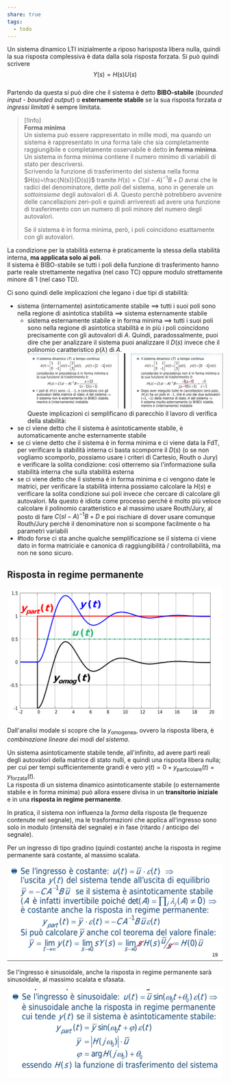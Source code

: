 ```yaml
---  
share: true  
tags:  
  - todo  
---  
```

Un sistema dinamico LTI inizialmente a riposo harisposta libera nulla, quindi la sua risposta complessiva è data dalla sola risposta forzata. Si può quindi scrivere   
$$Y(s)=H(s)U(s)$$  
Partendo da questa si può dire che il sistema è detto **BIBO-stabile** (*bounded input - bounded output*) o **esternamente stabile** se la sua risposta forzata *a ingressi limitati* è sempre limitata.  
  
> [!Info]  
> **Forma minima**  
> Un sistema può essere rappresentato in mille modi, ma quando un sistema è rappresentato in una forma tale che sia completamente raggiungibile e completamente osservabile è detto **in forma minima**. Un sistema in forma minima contiene il numero minimo di variabili di stato per descriversi.  
> Scrivendo la funzione di trasferimento del sistema nella forma $H(s)=\frac{N(s)}{D(s)}$ tramite $H(s)=C(sI-A)^{-1}B+D$ avrai che le radici del denominatore, dette *poli* del sistema, sono in generale un *sottoinsieme* degli autovalori di $A$. Questo perchè potrebbero avvenire delle cancellazioni zeri-poli e quindi arriveresti ad avere una funzione di trasferimento con un numero di poli minore del numero degli autovalori.  
>   
> Se il sistema è in forma minima, però, i poli coincidono esattamente con gli autovalori.  
  
La condizione per la stabilità esterna è praticamente la stessa della stabilità interna, **ma applicata solo ai poli**.  
Il sistema è BIBO-stabile se tutti i poli della funzione di trasferimento hanno parte reale strettamente negativa (nel caso TC) oppure modulo strettamente minore di 1 (nel caso TD).  
  
Ci sono quindi delle implicazioni che legano i due tipi di stabilità:  
- sistema (internamente) asintoticamente stabile $\implies$ tutti i suoi poli sono nella regione di asintotica stabilità $\implies$ sistema esternamente stabile   
	- sistema esternamente stabile e in forma minima $\implies$ tutti i suoi poli sono nella regione di asintotica stabilità e in più i poli coincidono precisamente con gli autovalori di $A$. Quindi, paradossalmente, puoi dire che per analizzare il sistema puoi analizzare il $D(s)$ invece che il polinomio caratteristico $p(\lambda)$ di $A$.  
 ![Pasted image 20240502161926.png](./img/Pasted%20image%2020240502161926.png)  
Queste implicazioni ci semplificano di parecchio il lavoro di verifica della stabilità:  
- se ci viene detto che il sistema è asintoticamente stabile, è automaticamente anche esternamente stabile  
- se ci viene detto che il sistema è in forma minima e ci viene data la FdT, per verificare la stabilità interna ci basta scomporre il $D(s)$ (o se non vogliamo scomporlo, possiamo usare i criteri di Cartesio, Routh o Jury) e verificare la solita condizione: così otterremo sia l'informazione sulla stabilità interna che sulla stabilità esterna  
- se ci viene detto che il sistema è in forma minima e ci vengono date le matrici, per verificare la stabilità interna possiamo calcolare la $H(s)$ e verificare la solita condizione sui poli invece che cercare di calcolare gli autovalori. Ma questo è idiota come processo perchè è molto più veloce calcolare il polinomio caratteristico e al massimo usare Routh/Jury, al posto di fare $C(sI-A)^{-1}B+D$ e poi rischiare di dover usare comunque Routh/Jury perchè il denominatore non si scompone facilmente o ha parametri variabili  
- #todo forse ci sta anche qualche semplificazione se il sistema ci viene dato in forma matriciale e canonica di raggiungibilità / controllabilità, ma non ne sono sicuro.  
  
## Risposta in regime permanente  
  
![](./img/confr_omg_part.png)  
  
Dall'analisi modale si scopre che la $y_\text{omogenea}$, ovvero la risposta libera, è *combinazione lineare dei modi del sistema*.   
  
Un sistema asintoticamente stabile tende, all'infinito, ad avere parti reali degli autovalori della matrice di stato nulli, e quindi una risposta libera nulla; per cui per tempi sufficientemente grandi è vero $y(t)=0+y_{\text{particolare}}(t)=y_{\text{forzata}}(t)$.  
La risposta di un sistema dinamico asintoticamente stabile (o esternamente stabile e in forma minima) può allora essere divisa in un **transitorio iniziale** e in una **risposta in regime permanente**.   
  
In pratica, il sistema non influenza la *forma* della risposta (le frequenze contenute nel segnale), ma le trasformazioni che applica all'ingresso sono solo in modulo (intensità del segnale) e in fase (ritardo / anticipo del segnale).  
  
Per un ingresso di tipo gradino (quindi costante) anche la risposta in regime permanente sarà costante, al massimo scalata.   
  
![](./img/perm_grad.png)  
  
Se l'ingresso è sinusoidale, anche la risposta in regime permanente sarà sinusoidale, al massimo scalata e sfasata.  
  
![](./img/perm_sin.png)  
